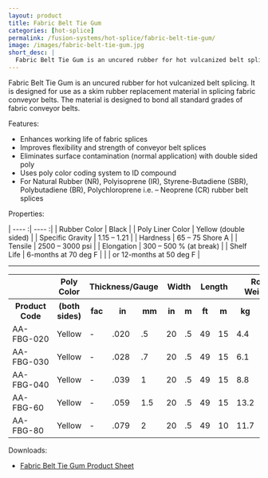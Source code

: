 ```yaml
---
layout: product
title: Fabric Belt Tie Gum
categories: [hot-splice]
permalink: /fusion-systems/hot-splice/fabric-belt-tie-gum/
image: /images/fabric-belt-tie-gum.jpg
short_desc: |
  Fabric Belt Tie Gum is an uncured rubber for hot vulcanized belt splicing. It is designed for use as a skim rubber replacement material in splicing fabric conveyor belts. The material is designed to bond all standard grades of fabric conveyor belts.
---
```


Fabric Belt Tie Gum is an uncured rubber for hot vulcanized belt splicing. It is designed for use as a skim rubber replacement material in splicing fabric conveyor belts. The material is designed to bond all standard grades of fabric conveyor belts.

Features:
- Enhances working life of fabric splices
- Improves flexibility and strength of conveyor belt splices
- Eliminates surface contamination (normal application) with double sided poly
- Uses poly color coding system to ID compound
- For Natural Rubber (NR), Polyisoprene (IR), Styrene-Butadiene (SBR), Polybutadiene (BR), Polychloroprene i.e. – Neoprene (CR) rubber belt splices

Properties:

| ---- :| ---- :|
| Rubber Color | 	Black |
| Poly Liner Color | 	Yellow (double sided) |
| Specific Gravity | 	1.15 – 1.21 |
| Hardness | 	65 – 75 Shore A |
| Tensile | 	2500 – 3000 psi |
| Elongation | 	300 – 500 % (at break) |
| Shelf Life | 	6-months at 70 deg F |
|   | or 12-months at 50 deg F |

-----------

<table>
		<tbody><tr>
			<th>&nbsp;</th>
			<th>Poly Color</th>
			<th colspan="3">Thickness/Gauge</th>
			<th colspan="2">Width</th>
			<th colspan="2">Length</th>
			<th colspan="2">Roll Weight</th>
		</tr>
		<tr>
			<th>Product Code</th>
			<th>(both sides)</th>
			<th>fac</th>
			<th>in</th>
			<th>mm</th>
			<th>in</th>
			<th>m</th>
			<th>ft</th>
			<th>m</th>
			<th>kg</th>
			<th>lb</th>
		</tr>
		<tr>
			<td>AA-<span class="caps"><span class="caps">FBG</span></span>-020</td>
			<td>Yellow</td>
			<td>-</td>
			<td>.020</td>
			<td>.5</td>
			<td>20</td>
			<td>.5</td>
			<td>49</td>
			<td>15</td>
			<td>4.4</td>
			<td>9.7</td>
		</tr>
		<tr>
			<td>AA-<span class="caps"><span class="caps">FBG</span></span>-030</td>
			<td>Yellow</td>
			<td>-</td>
			<td>.028</td>
			<td>.7</td>
			<td>20</td>
			<td>.5</td>
			<td>49</td>
			<td>15</td>
			<td>6.1</td>
			<td>13.5</td>
		</tr>
		<tr>
			<td>AA-<span class="caps"><span class="caps">FBG</span></span>-040</td>
			<td>Yellow</td>
			<td>-</td>
			<td>.039</td>
			<td>1</td>
			<td>20</td>
			<td>.5</td>
			<td>49</td>
			<td>15</td>
			<td>8.8</td>
			<td>19.3</td>
		</tr>
		<tr>
			<td>AA-<span class="caps"><span class="caps">FBG</span></span>-60</td>
			<td>Yellow</td>
			<td>-</td>
			<td>.059</td>
			<td>1.5</td>
			<td>20</td>
			<td>.5</td>
			<td>49</td>
			<td>15</td>
			<td>13.2</td>
			<td>29</td>
		</tr>
		<tr>
			<td>AA-<span class="caps"><span class="caps">FBG</span></span>-80</td>
			<td>Yellow</td>
			<td>-</td>
			<td>.079</td>
			<td>2</td>
			<td>20</td>
			<td>.5</td>
			<td>49</td>
			<td>10</td>
			<td>11.7</td>
			<td>25.7</td>
		</tr>
	</tbody></table>

Downloads:
- [Fabric Belt Tie Gum Product Sheet](http://www.almex.com/file_download/63/FabricBeltTieGum.pdf)
